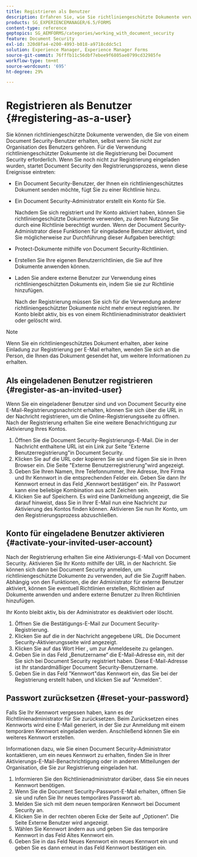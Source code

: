 ```yaml
---
title: Registrieren als Benutzer
description: Erfahren Sie, wie Sie richtliniengeschützte Dokumente verwenden können, die Sie von einem Document Security-Benutzer erhalten, auch wenn Sie nicht zur Organisation des Benutzers gehören.
products: SG_EXPERIENCEMANAGER/6.5/FORMS
content-type: reference
geptopics: SG_AEMFORMS/categories/working_with_document_security
feature: Document Security
exl-id: 320d8fa4-e200-4993-b018-a9718cddc5c1
solution: Experience Manager, Experience Manager Forms
source-git-commit: 76fffb11c56dbf7ebee9f6805ae0799cd32985fe
workflow-type: tm+mt
source-wordcount: '695'
ht-degree: 29%

---
```


# Registrieren als Benutzer {#registering-as-a-user}

Sie können richtliniengeschützte Dokumente verwenden, die Sie von einem Document Security-Benutzer erhalten, selbst wenn Sie nicht zur Organisation des Benutzers gehören. Für die Verwendung richtliniengeschützter Dokumente ist die Registrierung bei Document Security erforderlich. Wenn Sie noch nicht zur Registrierung eingeladen wurden, startet Document Security den Registrierungsprozess, wenn diese Ereignisse eintreten:

* Ein Document Security-Benutzer, der Ihnen ein richtliniengeschütztes Dokument senden möchte, fügt Sie zu einer Richtlinie hinzu.
* Ein Document Security-Administrator erstellt ein Konto für Sie.

  Nachdem Sie sich registriert und Ihr Konto aktiviert haben, können Sie richtliniengeschützte Dokumente verwenden, zu deren Nutzung Sie durch eine Richtlinie berechtigt wurden. Wenn der Document Security-Administrator diese Funktionen für eingeladene Benutzer aktiviert, sind Sie möglicherweise zur Durchführung dieser Aufgaben berechtigt:

* Protect-Dokumente mithilfe von Document Security-Richtlinien.
* Erstellen Sie Ihre eigenen Benutzerrichtlinien, die Sie auf Ihre Dokumente anwenden können.
* Laden Sie andere externe Benutzer zur Verwendung eines richtliniengeschützten Dokuments ein, indem Sie sie zur Richtlinie hinzufügen.

  Nach der Registrierung müssen Sie sich für die Verwendung anderer richtliniengeschützter Dokumente nicht mehr erneut registrieren. Ihr Konto bleibt aktiv, bis es von einem Richtlinienadministrator deaktiviert oder gelöscht wird.

>[!NOTE]
>
>Wenn Sie ein richtliniengeschütztes Dokument erhalten, aber keine Einladung zur Registrierung per E-Mail erhalten, wenden Sie sich an die Person, die Ihnen das Dokument gesendet hat, um weitere Informationen zu erhalten.

## Als eingeladenen Benutzer registrieren {#register-as-an-invited-user}

Wenn Sie ein eingeladener Benutzer sind und von Document Security eine E-Mail-Registrierungsnachricht erhalten, können Sie sich über die URL in der Nachricht registrieren, um die Online-Registrierungsseite zu öffnen. Nach der Registrierung erhalten Sie eine weitere Benachrichtigung zur Aktivierung Ihres Kontos.

1. Öffnen Sie die Document Security-Registrierungs-E-Mail. Die in der Nachricht enthaltene URL ist ein Link zur Seite &quot;Externe Benutzerregistrierung&quot;in Document Security.
1. Klicken Sie auf die URL oder kopieren Sie sie und fügen Sie sie in Ihren Browser ein. Die Seite &quot;Externe Benutzerregistrierung&quot;wird angezeigt.
1. Geben Sie Ihren Namen, Ihre Telefonnummer, Ihre Adresse, Ihre Firma und Ihr Kennwort in die entsprechenden Felder ein. Geben Sie dann Ihr Kennwort erneut in das Feld „Kennwort bestätigen“ ein. Ihr Passwort kann eine beliebige Kombination aus acht Zeichen sein.
1. Klicken Sie auf Speichern. Es wird eine Dankmeldung angezeigt, die Sie darauf hinweist, dass Sie in Ihrer E-Mail nun eine Nachricht zur Aktivierung des Kontos finden können. Aktivieren Sie nun Ihr Konto, um den Registrierungsprozess abzuschließen.

## Konto für eingeladene Benutzer aktivieren {#activate-your-invited-user-account}

Nach der Registrierung erhalten Sie eine Aktivierungs-E-Mail von Document Security. Aktivieren Sie Ihr Konto mithilfe der URL in der Nachricht. Sie können sich dann bei Document Security anmelden, um richtliniengeschützte Dokumente zu verwenden, auf die Sie Zugriff haben. Abhängig von den Funktionen, die der Administrator für externe Benutzer aktiviert, können Sie eventuell Richtlinien erstellen, Richtlinien auf Dokumente anwenden und andere externe Benutzer zu Ihren Richtlinien hinzufügen.

Ihr Konto bleibt aktiv, bis der Administrator es deaktiviert oder löscht.

1. Öffnen Sie die Bestätigungs-E-Mail zur Document Security-Registrierung.
1. Klicken Sie auf die in der Nachricht angegebene URL. Die Document Security-Aktivierungsseite wird angezeigt.
1. Klicken Sie auf das Wort Hier , um zur Anmeldeseite zu gelangen.
1. Geben Sie in das Feld „Benutzername“ die E-Mail-Adresse ein, mit der Sie sich bei Document Security registriert haben. Diese E-Mail-Adresse ist Ihr standardmäßiger Document Security-Benutzername.
1. Geben Sie in das Feld &quot;Kennwort&quot;das Kennwort ein, das Sie bei der Registrierung erstellt haben, und klicken Sie auf &quot;Anmelden&quot;.

## Passwort zurücksetzen {#reset-your-password}

Falls Sie Ihr Kennwort vergessen haben, kann es der Richtlinienadministrator für Sie zurücksetzen. Beim Zurücksetzen eines Kennworts wird eine E-Mail generiert, in der Sie zur Anmeldung mit einem temporären Kennwort eingeladen werden. Anschließend können Sie ein weiteres Kennwort erstellen.

Informationen dazu, wie Sie einen Document Security-Administrator kontaktieren, um ein neues Kennwort zu erhalten, finden Sie in Ihrer Aktivierungs-E-Mail-Benachrichtigung oder in anderen Mitteilungen der Organisation, die Sie zur Registrierung eingeladen hat.

1. Informieren Sie den Richtlinienadministrator darüber, dass Sie ein neues Kennwort benötigen.
1. Wenn Sie die Document Security-Passwort-E-Mail erhalten, öffnen Sie sie und rufen Sie Ihr neues temporäres Passwort ab.
1. Melden Sie sich mit dem neuen temporären Kennwort bei Document Security an.
1. Klicken Sie in der rechten oberen Ecke der Seite auf „Optionen“. Die Seite Externe Benutzer wird angezeigt.
1. Wählen Sie Kennwort ändern aus und geben Sie das temporäre Kennwort in das Feld Altes Kennwort ein.
1. Geben Sie in das Feld Neues Kennwort ein neues Kennwort ein und geben Sie es dann erneut in das Feld Kennwort bestätigen ein.
